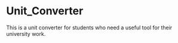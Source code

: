 # Unit_Converter
This is a unit converter for students who need a useful tool for their university work.

